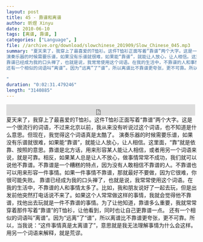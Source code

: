 ```yaml
---
layout: post
title: 45 - 靠谱和离谱
author: 昕煜 Xinyu
date: 2010-06-10
tags: [离谱, 靠谱, ]
categories: ["Language", ]
file: //archive.org/download/slowchinese_201909/Slow_Chinese_045.mp3
summary: "夏天来了，我穿上了最喜爱的T恤衫。这件T恤衫正面写着“靠谱”两个大字。这是一个很流行的词语，不过来北京以前，我从来没有听说过这个词语，也不知道是什么意思。但现在，我觉得这个词语真是太酷了。
演奏乐器的时候需要乐谱，如果没有乐谱就很难，如果能“靠谱”，就能让人放心，让人相信。这里面，“靠”就是依靠、按照的意思。靠谱是北方话，用来形容某人能让人相信，或者用另一个词语来说，就是可靠。相反，如果某人总是让人不放心，做事情常常不成功，我们就可以说他不靠谱。不靠谱是一个糟糕的特点，因为没有人敢相信不靠谱的人。不靠谱也可以用来形容一件事情。如果一件事情不靠谱，那就最好不要做，因为它很难，你很可能失败。
靠谱已经成为我的口头禅了，也就是说，我常常使用这个词语。在我的生活中，不靠谱的人和事情太多了。比如，我和朋友说好了一起去玩，但是出发前他突然打电话说不来了。如果这个人常常做这样的事情，我就会觉得他不靠谱，找他出去玩就是一件不靠谱的事情。为了让他知道，靠谱多么重要，我就常常穿着那件写着“靠谱”的T恤衫，让他看到，同时也让自己更靠谱一点。
还有一个相似的词语叫“离谱”。因为“远离”了“谱”，所以离谱比不靠谱更夸张，更不可靠。所以，当我说：“这件事情真是太离谱了”，意思就是我无法理解事情为什么会这样。用另一个词语来解释，就是荒谬。
 
"
duration: "0:02:31.479246"
length: "3140885"
---
```


<iframe src="https://archive.org/embed/slowchinese_201909/Slow_Chinese_045.mp3" width="500" height="30" frameborder="0" webkitallowfullscreen="true" mozallowfullscreen="true" allowfullscreen></iframe>
夏天来了，我穿上了最喜爱的T恤衫。这件T恤衫正面写着“靠谱”两个大字。这是一个很流行的词语，不过来北京以前，我从来没有听说过这个词语，也不知道是什么意思。但现在，我觉得这个词语真是太酷了。
演奏乐器的时候需要乐谱，如果没有乐谱就很难，如果能“靠谱”，就能让人放心，让人相信。这里面，“靠”就是依靠、按照的意思。靠谱是北方话，用来形容某人能让人相信，或者用另一个词语来说，就是可靠。相反，如果某人总是让人不放心，做事情常常不成功，我们就可以说他不靠谱。不靠谱是一个糟糕的特点，因为没有人敢相信不靠谱的人。不靠谱也可以用来形容一件事情。如果一件事情不靠谱，那就最好不要做，因为它很难，你很可能失败。
靠谱已经成为我的口头禅了，也就是说，我常常使用这个词语。在我的生活中，不靠谱的人和事情太多了。比如，我和朋友说好了一起去玩，但是出发前他突然打电话说不来了。如果这个人常常做这样的事情，我就会觉得他不靠谱，找他出去玩就是一件不靠谱的事情。为了让他知道，靠谱多么重要，我就常常穿着那件写着“靠谱”的T恤衫，让他看到，同时也让自己更靠谱一点。
还有一个相似的词语叫“离谱”。因为“远离”了“谱”，所以离谱比不靠谱更夸张，更不可靠。所以，当我说：“这件事情真是太离谱了”，意思就是我无法理解事情为什么会这样。用另一个词语来解释，就是荒谬。
 
